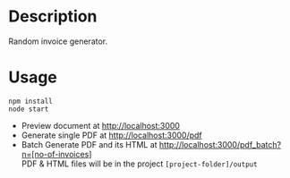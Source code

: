 # Description
Random invoice generator.


# Usage

`npm install`  
`node start`

- Preview document at [http://localhost:3000](http://localhost:3000)
- Generate single PDF at [http://localhost:3000/pdf](http://localhost:3000/pdf)
- Batch Generate PDF and its HTML at [http://localhost:3000/pdf_batch?n=[no-of-invoices]](http://localhost:3000/pdf_batch?n=1)  
PDF & HTML files will be in the project `[project-folder]/output`
